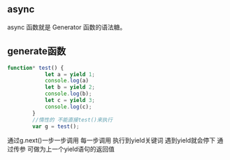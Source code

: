 ## async
async 函数就是 Generator 函数的语法糖。

## generate函数
```js
function* test() {
            let a = yield 1;
            console.log(a)
            let b = yield 2;
            console.log(b);
            let c = yield 3;
            console.log(c);
        }   
        //惰性的 不能直接test()来执行
        var g = test();
```
通过g.next()一步一步调用 每一步调用 执行到yield关键词 遇到yield就会停下
通过传参 可做为上一个yield语句的返回值
